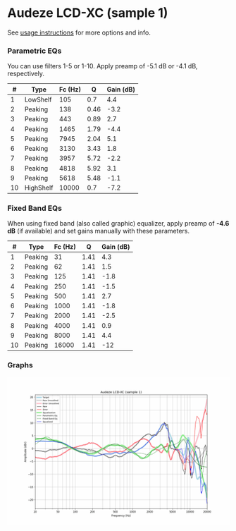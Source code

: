 # Audeze LCD-XC (sample 1)
See [usage instructions](https://github.com/jaakkopasanen/AutoEq#usage) for more options and info.

### Parametric EQs
You can use filters 1-5 or 1-10. Apply preamp of -5.1 dB or -4.1 dB, respectively.

|   # | Type      |   Fc (Hz) |    Q |   Gain (dB) |
|-----|-----------|-----------|------|-------------|
|   1 | LowShelf  |       105 | 0.7  |         4.4 |
|   2 | Peaking   |       138 | 0.46 |        -3.2 |
|   3 | Peaking   |       443 | 0.89 |         2.7 |
|   4 | Peaking   |      1465 | 1.79 |        -4.4 |
|   5 | Peaking   |      7945 | 2.04 |         5.1 |
|   6 | Peaking   |      3130 | 3.43 |         1.8 |
|   7 | Peaking   |      3957 | 5.72 |        -2.2 |
|   8 | Peaking   |      4818 | 5.92 |         3.1 |
|   9 | Peaking   |      5618 | 5.48 |        -1.1 |
|  10 | HighShelf |     10000 | 0.7  |        -7.2 |

### Fixed Band EQs
When using fixed band (also called graphic) equalizer, apply preamp of **-4.6 dB** (if available) and set gains manually with these parameters.

|   # | Type    |   Fc (Hz) |    Q |   Gain (dB) |
|-----|---------|-----------|------|-------------|
|   1 | Peaking |        31 | 1.41 |         4.3 |
|   2 | Peaking |        62 | 1.41 |         1.5 |
|   3 | Peaking |       125 | 1.41 |        -1.8 |
|   4 | Peaking |       250 | 1.41 |        -1.5 |
|   5 | Peaking |       500 | 1.41 |         2.7 |
|   6 | Peaking |      1000 | 1.41 |        -1.8 |
|   7 | Peaking |      2000 | 1.41 |        -2.5 |
|   8 | Peaking |      4000 | 1.41 |         0.9 |
|   9 | Peaking |      8000 | 1.41 |         4.4 |
|  10 | Peaking |     16000 | 1.41 |       -12   |

### Graphs
![](./Audeze%20LCD-XC%20(sample%201).png)
